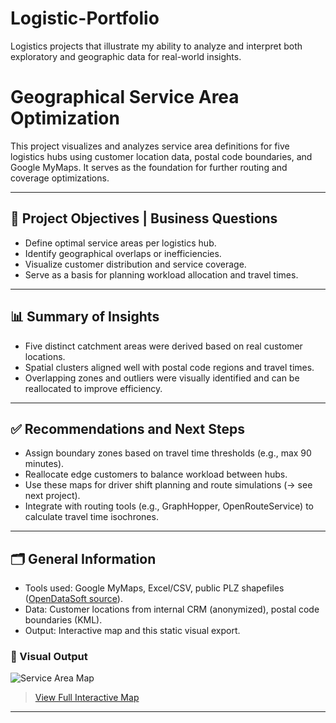 # Logistic-Portfolio
Logistics projects that illustrate my ability to analyze and interpret both exploratory and geographic data for real-world insights.

# Geographical Service Area Optimization

This project visualizes and analyzes service area definitions for five logistics hubs using customer location data, postal code boundaries, and Google MyMaps. It serves as the foundation for further routing and coverage optimizations.

---

## 📌 Project Objectives | Business Questions

- Define optimal service areas per logistics hub.
- Identify geographical overlaps or inefficiencies.
- Visualize customer distribution and service coverage.
- Serve as a basis for planning workload allocation and travel times.

---

## 📊 Summary of Insights

- Five distinct catchment areas were derived based on real customer locations.
- Spatial clusters aligned well with postal code regions and travel times.
- Overlapping zones and outliers were visually identified and can be reallocated to improve efficiency.

---

## ✅ Recommendations and Next Steps

- Assign boundary zones based on travel time thresholds (e.g., max 90 minutes).
- Reallocate edge customers to balance workload between hubs.
- Use these maps for driver shift planning and route simulations (→ see next project).
- Integrate with routing tools (e.g., GraphHopper, OpenRouteService) to calculate travel time isochrones.

---

## 🗂 General Information

- Tools used: Google MyMaps, Excel/CSV, public PLZ shapefiles ([OpenDataSoft source](https://public.opendatasoft.com/explore/dataset/georef-germany-postleitzahl/map/)).
- Data: Customer locations from internal CRM (anonymized), postal code boundaries (KML).
- Output: Interactive map and this static visual export.

### 📍 Visual Output 

![Service Area Map](./d4af1af4-dd5d-4804-8f0e-f842a2079320.pn)

> [View Full Interactive Map](https://www.google.com/maps/d/u/0/edit?mid=1lmA6G2OOP2aNDyRpng9ZkhoNyPqnxJo&ll=52.15407456290242%2C14.042294269756827&z=9)

---


